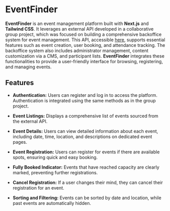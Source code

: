 # EventFinder

**EventFinder** is an event management platform built with **Next.js** and **Tailwind CSS**. It leverages an external API developed in a collaborative group project, which was focused on building a comprehensive backoffice system for event management. This API, accessible [here](https://github.com/chvlpont/event), supports essential features such as event creation, user booking, and attendance tracking. The backoffice system also includes administrator management, content customization via a CMS, and participant lists. **EventFinder** integrates these functionalities to provide a user-friendly interface for browsing, registering, and managing events.

## Features

- **Authentication:** Users can register and log in to access the platform. Authentication is integrated using the same methods as in the group project.

- **Event Listings:** Displays a comprehensive list of events sourced from the external API.

- **Event Details:** Users can view detailed information about each event, including date, time, location, and descriptions on dedicated event pages.

- **Event Registration:** Users can register for events if there are available spots, ensuring quick and easy booking.

- **Fully Booked Indicator:** Events that have reached capacity are clearly marked, preventing further registrations.

- **Cancel Registration:** If a user changes their mind, they can cancel their registration for an event.

- **Sorting and Filtering:** Events can be sorted by date and location, while past events are automatically hidden.
